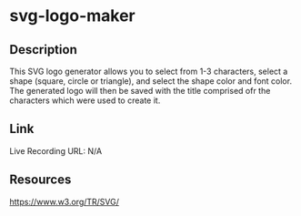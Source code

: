 # svg-logo-maker

## Description
This SVG logo generator allows you to select from 1-3 characters, select a shape (square, circle or triangle), and select the shape color and font color. The generated logo will then be saved with the title comprised ofr the characters which were used to create it.

## Link 

Live Recording URL:  N/A

## Resources

https://www.w3.org/TR/SVG/
